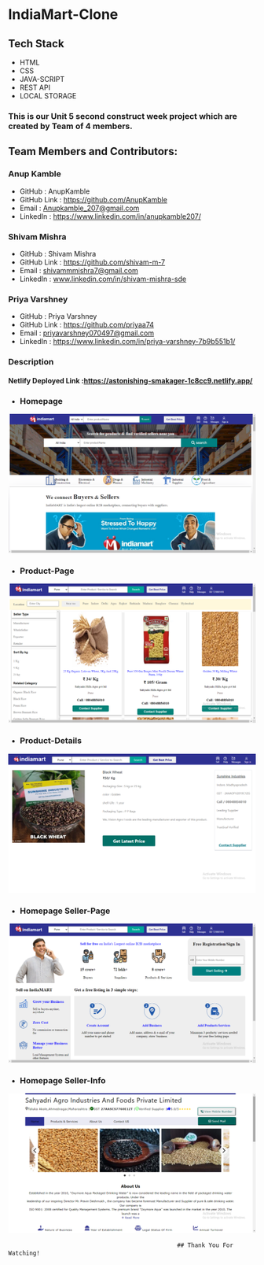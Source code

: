 # IndiaMart-Clone

## Tech Stack  

* HTML 
* CSS 
* JAVA-SCRIPT 
* REST API 
* LOCAL STORAGE

### This is our Unit 5 second construct week project which are created by Team of 4 members.   


## Team Members and Contributors:

### Anup Kamble

   * GitHub : AnupKamble
   * GitHub Link : https://github.com/AnupKamble
   * Email : Anupkamble_207@gmail.com
   * LinkedIn : https://www.linkedin.com/in/anupkamble207/
   
### Shivam Mishra
   * GitHub : Shivam Mishra
   * GitHub Link : https://github.com/shivam-m-7
   * Email : shivammmishra7@gmail.com
   * LinkedIn : www.linkedin.com/in/shivam-mishra-sde
   
### Priya Varshney
   * GitHub : Priya Varshney
   * GitHub Link : https://github.com/priyaa74
   * Email : priyavarshney070497@gmail.com
   * LinkedIn : https://www.linkedin.com/in/priya-varshney-7b9b551b1/



### Description
#### Netlify Deployed Link :https://astonishing-smakager-1c8cc9.netlify.app/


  - ### Homepage 
![HomePage](https://github.com/AnupKamble/IndiaMart-Clone/blob/DEV_Anup/HomePage.png)



 - ### Product-Page 
![HomePage](https://github.com/AnupKamble/IndiaMart-Clone/blob/DEV_Anup/Product-Page.png)




 - ### Product-Details 
![HomePage](https://github.com/AnupKamble/IndiaMart-Clone/blob/DEV_Anup/Product-details.png)



 - ### Homepage Seller-Page
![HomePage](https://github.com/AnupKamble/IndiaMart-Clone/blob/DEV_Anup/Seller-page.png)




 - ### Homepage Seller-Info
![HomePage](https://github.com/AnupKamble/IndiaMart-Clone/blob/DEV_Anup/Seller-info.png)














                                                    ## Thank You For Watching!
